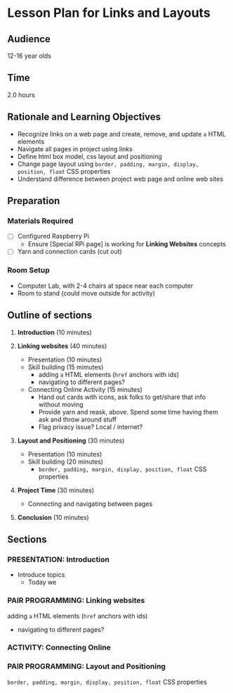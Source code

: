 # Lesson Plan for Links and Layouts

## Audience

12-16 year olds

## Time

2.0 hours

## Rationale and Learning Objectives

- Recognize links on a web page and create, remove, and update `a` HTML elements
- Navigate all pages in project using links
- Define html box model, css layout and positioning
- Change page layout using `border, padding, margin, display, position, float` CSS properties
- Understand difference between project web page and online web sites

## Preparation

### Materials Required

- [ ] Configured Raspberry Pi
  - Ensure [Special RPi page] is working for **Linking Websites** concepts
- [ ] Yarn and connection cards (cut out)

### Room Setup

- Computer Lab, with 2-4 chairs at space near each computer
- Room to stand (could move outside for activity)

## Outline of sections

1. **Introduction** (10 minutes)
1. **Linking websites** (40 minutes)
    - Presentation (10 minutes)
    - Skill building (15 mimutes)
      - adding `a` HTML elements (`href` anchors with ids)
      - navigating to different pages?
    - Connecting Online Activity (15 minutes)
      - Hand out cards with icons, ask folks to get/share that info without moving
      - Provide yarn and reask, above. Spend some time having them ask and throw around stuff
      - Flag privacy issue? Local / internet?
1. **Layout and Positioning** (30 minutes)
    - Presentation (10 minutes)
    - Skill building (20 minutes)
      - `border, padding, margin, display, position, float` CSS properties
1. **Project Time** (30 minutes)
    - Connecting and navigating between pages

1. **Conclusion** (10 minutes)

## Sections

### PRESENTATION: Introduction

- Introduce topics
  - Today we 

### PAIR PROGRAMMING: Linking websites

adding `a` HTML elements (`href` anchors with ids)
- navigating to different pages?

### ACTIVITY: Connecting Online

### PAIR PROGRAMMING: Layout and Positioning

`border, padding, margin, display, position, float` CSS properties
